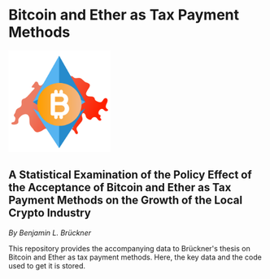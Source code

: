 # Bitcoin and Ether as Tax Payment Methods
<img src="https://github.com/BenNorsk/Bitcoin-and-Ether-as-Tax-Payment-Methods/raw/main/Bachelor%20Bitcoin%20Logo.png" alt="Your Image Description" width="200">

## A Statistical Examination of the Policy Effect of the Acceptance of Bitcoin and Ether as Tax Payment Methods on the Growth of the Local Crypto Industry

_By Benjamin L. Brückner_

This repository provides the accompanying data to Brückner's thesis on Bitcoin and Ether as tax payment methods. Here, the key data and the code used to get it is stored.
